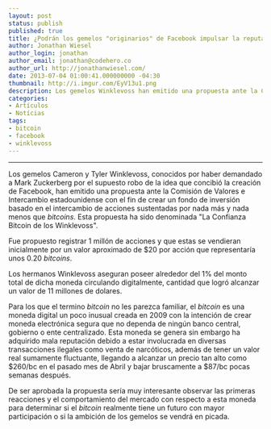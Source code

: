 ```yaml
---
layout: post
status: publish
published: true
title: ¿Podrán los gemelos "originarios" de Facebook impulsar la reputación de Bitcoin?
author: Jonathan Wiesel
author_login: jonathan
author_email: jonathan@codehero.co
author_url: http://jonathanwiesel.com/
date: 2013-07-04 01:00:41.000000000 -04:30
thumbnail: http://i.imgur.com/EyV13u1.png
description: Los gemelos Winklevoss han emitido una propuesta ante la Comisión de Valores e Intercambio con el fin de crear un fondo de inversión sustentado por bitcoins
categories:
- Artículos
- Notícias
tags:
- bitcoin
- facebook
- winklevoss
---
```

<hr />

<p>Los gemelos Cameron y Tyler Winklevoss, conocidos por haber demandado a Mark Zuckerberg por el supuesto robo de la idea que concibió la creación de Facebook, han emitido una propuesta ante la Comisión de Valores e Intercambio estadounidense con el fin de crear un fondo de inversión basado en el intercambio de acciones sustentadas por nada más y nada menos que <em>bitcoins</em>. Esta propuesta ha sido denominada "La Confianza Bitcoin de los Winklevoss".</p>

<p>Fue propuesto registrar 1 millón de acciones y que estas se vendieran inicialmente por un valor aproximado de $20 por acción que representaría unos 0.20 <em>bitcoins</em>.</p>

<p>Los hermanos Winklevoss aseguran poseer alrededor del 1% del monto total de dicha moneda circulando digitalmente, cantidad que logró alcanzar un valor de 11 millones de dolares.</p>

<p>Para los que el termino <em>bitcoin</em> no les parezca familiar, el <em>bitcoin</em> es una moneda digital un poco inusual creada en 2009 con la intención de crear moneda electrónica segura que no dependa de ningún banco central, gobierno o ente centralizado. Esta moneda se genera  sin embargo ha adquirido mala reputación debido a estar involucrada en diversas transacciones ilegales como venta de narcóticos, además de tener un valor real sumamente fluctuante, llegando a alcanzar un precio tan alto como $260/bc en el pasado mes de Abril y bajar bruscamente a $87/bc pocas semanas después.</p>

<p>De ser aprobada la propuesta sería muy interesante observar las primeras reacciones y el comportamiento del mercado con respecto a esta moneda para determinar si el <em>bitcoin</em> realmente tiene un futuro con mayor participación o si la ambición de los gemelos se vendrá en picada.</p>
